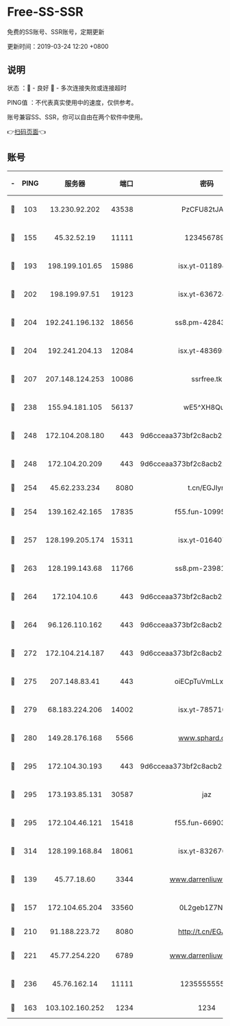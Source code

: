# Free-SS-SSR

免费的SS账号、SSR账号，定期更新

更新时间：2019-03-24 12:20 +0800

## 说明

状态     ：🙂 - 良好 🙁 - 多次连接失败或连接超时

PING值   ：不代表真实使用中的速度，仅供参考。

账号兼容SS、SSR，你可以自由在两个软件中使用。

👉[扫码页面](https://liesauer.github.io/Free-SS-SSR/)👈

## 账号

|-|PING|服务器|端口|密码|加密方式|区域|
|:----:|:----:|:-----:|-----:|:----:|:----:|:----:|
|🙂|103|13.230.92.202|43538|PzCFU82tJAdZ|aes-256-cfb|JP|
|🙂|155|45.32.52.19|11111|1234567890|aes-256-cfb|JP|
|🙂|193|198.199.101.65|15986|isx.yt-01189447|aes-256-cfb|US|
|🙂|202|198.199.97.51|19123|isx.yt-63672432|aes-256-cfb|US|
|🙂|204|192.241.196.132|18656|ss8.pm-42843855|aes-256-cfb|US|
|🙂|204|192.241.204.13|12084|isx.yt-48369585|aes-256-cfb|US|
|🙂|207|207.148.124.253|10086|ssrfree.tk|aes-256-cfb|SG|
|🙂|238|155.94.181.105|56137|wE5^XH8Quw|aes-256-cfb|US|
|🙂|248|172.104.208.180|443|9d6cceaa373bf2c8acb22e60b6a58be6|aes-256-cfb|US|
|🙂|248|172.104.20.209|443|9d6cceaa373bf2c8acb22e60b6a58be6|aes-256-cfb|US|
|🙂|254|45.62.233.234|8080|t.cn/EGJIyrl|rc4-md5|CA|
|🙂|254|139.162.42.165|17835|f55.fun-10995182|aes-256-cfb|SG|
|🙂|257|128.199.205.174|15311|isx.yt-01640799|aes-256-cfb|SG|
|🙂|263|128.199.143.68|11766|ss8.pm-23981058|aes-256-cfb|SG|
|🙂|264|172.104.10.6|443|9d6cceaa373bf2c8acb22e60b6a58be6|aes-256-cfb|US|
|🙂|264|96.126.110.162|443|9d6cceaa373bf2c8acb22e60b6a58be6|aes-256-cfb|US|
|🙂|272|172.104.214.187|443|9d6cceaa373bf2c8acb22e60b6a58be6|aes-256-cfb|US|
|🙂|275|207.148.83.41|443|oiECpTuVmLLxk4Ts|aes-256-cfb|AU|
|🙂|279|68.183.224.206|14002|isx.yt-78571026|aes-256-cfb|SG|
|🙂|280|149.28.176.168|5566|www.sphard.com|aes-256-cfb|AU|
|🙂|295|172.104.30.193|443|9d6cceaa373bf2c8acb22e60b6a58be6|aes-256-cfb|US|
|🙂|295|173.193.85.131|30587|jaz|aes-256-cfb|US|
|🙂|295|172.104.46.121|15418|f55.fun-66903373|aes-256-cfb|SG|
|🙂|314|128.199.168.84|18061|isx.yt-83267629|aes-256-cfb|SG|
|🙂|139|45.77.18.60|3344|www.darrenliuwei.com|aes-256-cfb|JP|
|🙂|157|172.104.65.204|33560|0L2geb1Z7NQM|aes-256-cfb|JP|
|🙂|210|91.188.223.72|8080|http://t.cn/EGJIyrl|rc4-md5|RU|
|🙂|221|45.77.254.220|6789|www.darrenliuwei.com|aes-256-cfb|SG|
|🙂|236|45.76.162.14|11111|123555555555|aes-256-cfb|SG|
|🙁|163|103.102.160.252|1234|1234|rc4-md5|JP|
